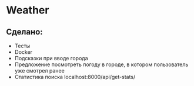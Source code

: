 # Weather

## Сделано:
- Тесты
- Docker
- Подсказки при вводе города
- Предложение посмотреть погоду в городе, в котором пользователь уже смотрел ранее
- Статистика поиска localhost:8000/api/get-stats/